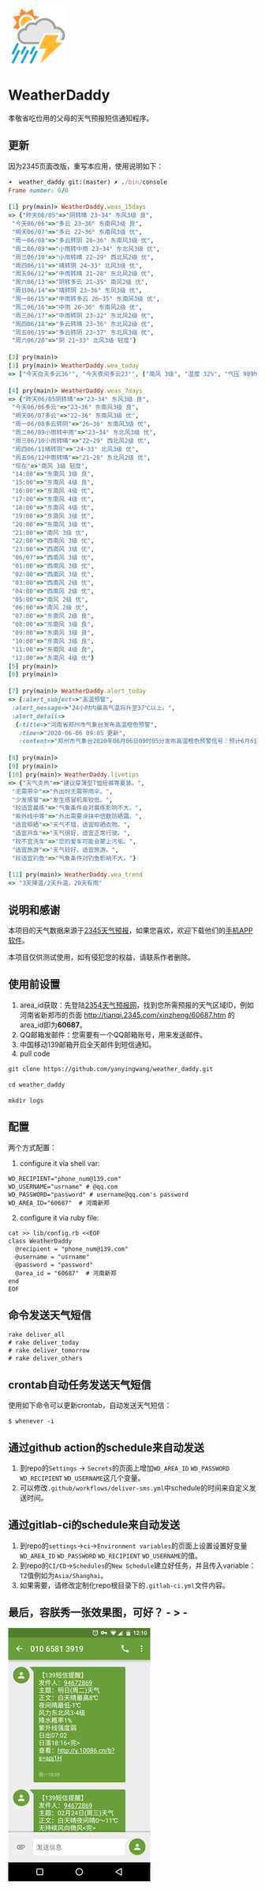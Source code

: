 <img src="https://raw.githubusercontent.com/yanyingwang/weather_daddy/master/favicon.png" alt="favicon" width="120"/>



# WeatherDaddy
孝敬省吃俭用的父母的天气预报短信通知程序。





## 更新
因为2345页面改版，重写本应用，使用说明如下：

~~~ruby
➜  weather_daddy git:(master) ✗ ./bin/console
Frame number: 0/0

[1] pry(main)> WeatherDaddy.weas_15days
=> {"昨天06/05"=>"阴转晴 23~34° 东风3级 良",
 "今天06/06"=>"多云 23~36° 东南风3级 良",
 "明天06/07"=>"多云 22~36° 东南风3级 优",
 "周一06/08"=>"多云转阴 26~36° 东南风3级 优",
 "周二06/09"=>"小雨转中雨 23~34° 东北风3级 优",
 "周三06/10"=>"小雨转晴 22~29° 西北风2级 优",
 "周四06/11"=>"晴转阴 24~33° 北风3级 优",
 "周五06/12"=>"中雨转晴 21~28° 东北风2级 优",
 "周六06/13"=>"阴转多云 21~35° 南风2级 优",
 "周日06/14"=>"晴转阴 23~36° 东风3级 优",
 "周一06/15"=>"中雨转多云 26~35° 东南风3级 优",
 "周二06/16"=>"中雨 26~36° 东南风2级 优",
 "周三06/17"=>"中雨转阴 23~32° 东北风2级 优",
 "周四06/18"=>"多云转晴 23~36° 东北风2级 优",
 "周五06/19"=>"多云转阴 23~37° 东北风3级 优",
 "周六06/20"=>"阴 21~33° 北风3级 轻度"}

[2] pry(main)>
[3] pry(main)> WeatherDaddy.wea_today
=> ["今天白天多云36°", "今天夜间多云23°", ["南风 3级", "湿度 32%", "气压 989hPa", "日出 05:12", "日落 19:35", "紫外线 极强"]]

[4] pry(main)> WeatherDaddy.weas_7days
=> {"昨天06/05阴转晴"=>"23~34° 东风3级 良",
 "今天06/06多云"=>"23~36° 东南风3级 良",
 "明天06/07多云"=>"22~36° 东南风3级 优",
 "周一06/08多云转阴"=>"26~36° 东南风3级 优",
 "周二06/09小雨转中雨"=>"23~34° 东北风3级 优",
 "周三06/10小雨转晴"=>"22~29° 西北风2级 优",
 "周四06/11晴转阴"=>"24~33° 北风3级 优",
 "周五06/12中雨转晴"=>"21~28° 东北风2级 优",
 "现在"=>"南风 3级 轻度",
 "14:00"=>"东南风 3级 良",
 "15:00"=>"东南风 4级 良",
 "16:00"=>"东南风 4级 优",
 "17:00"=>"东南风 4级 优",
 "18:00"=>"东南风 4级 优",
 "19:00"=>"东南风 3级 优",
 "20:00"=>"东南风 3级 优",
 "21:00"=>"南风 3级 优",
 "22:00"=>"西南风 3级 优",
 "23:00"=>"西南风 3级 优",
 "06/07"=>"西南风 3级 优",
 "01:00"=>"西南风 3级 优",
 "02:00"=>"西南风 3级 优",
 "03:00"=>"西南风 2级 优",
 "04:00"=>"西南风 2级 优",
 "05:00"=>"南风 2级 优",
 "06:00"=>"南风 2级 优",
 "07:00"=>"东南风 2级 良",
 "08:00"=>"东南风 3级 良",
 "09:00"=>"东南风 3级 良",
 "10:00"=>"东南风 3级 良",
 "11:00"=>"东南风 4级 良",
 "12:00"=>"东南风 4级 优"}
[5] pry(main)>
[6] pry(main)>

[7] pry(main)> WeatherDaddy.alert_today
=> {:alert_subject=>"高温预警",
 :alert_message=>"24小时内最高气温将升至37℃以上。",
 :alert_detail=>
  {:title=>"河南省郑州市气象台发布高温橙色预警",
   :time=>"2020-06-06 09:05 更新",
   :content=>"郑州市气象台2020年06月06日09时05分发布高温橙色预警信号：预计6月6日和7日郑州市区及所辖六县（市）午后最高气温将升至37℃以上,请注意防范。（预警信息来源：国家预警信息发布中心）"}}

[8] pry(main)>
[9] pry(main)>
[10] pry(main)> WeatherDaddy.livetips
=> {"天气炎热"=>"建议穿薄型T恤短裤等夏装。",
 "无需带伞"=>"外出时无需带雨伞。",
 "少发感冒"=>"发生感冒机率较低。",
 "较适宜晨练"=>"气象条件会对晨练影响不大。",
 "紫外线中等"=>"外出需要涂抹中倍数防晒霜。",
 "适宜晾晒"=>"天气不错，适宜晾晒衣物。",
 "适宜开车"=>"天气很好，适宜正常行驶。",
 "较不宜洗车"=>"您的爱车可能会蒙上污垢。",
 "适宜旅游"=>"天气较好，适宜旅游。",
 "较适宜钓鱼"=>"气象条件对钓鱼影响不大。"}

[11] pry(main)> WeatherDaddy.wea_trend
=> "3天降温/2天升温，20天有雨"
~~~



## 说明和感谢
本项目的天气数据来源于[2345天气预报](http://tianqi.2345.com/)，如果您喜欢，欢迎下载他们的[手机APP软件](http://tianqi.2345.com/tianqiapp/)。

本项目仅供测试使用，如有侵犯您的权益，请联系作者删除。



## 使用前设置
1. area_id获取：先登陆[2354天气预报网](http://tianqi.2345.com/)，找到您所需预报的天气区域ID，例如河南省新郑市的页面 http://tianqi.2345.com/xinzheng/60687.htm 的area_id即为**60687**。
2. QQ邮箱发邮件：您需要有一个QQ邮箱账号，用来发送邮件。
3. 中国移动139邮箱开启全天邮件到短信通知。
4. pull code
```shell
git clone https://github.com/yanyingwang/weather_daddy.git

cd weather_daddy

mkdir logs
```


## 配置
两个方式配置：

1. configure it via shell var:
~~~shell
WD_RECIPIENT="phone_num@139.com"
WD_USERNAME="usrname" # @qq.com
WD_PASSWORD="password" # username@qq.com's password
WD_AREA_ID="60687"  # 河南新郑
~~~

2. configure it via ruby file:
~~~shell
cat >> lib/config.rb <<EOF
class WeatherDaddy
  @recipient = "phone_num@139.com"
  @username = "usrname"
  @password = "password"
  @area_id = "60687"  # 河南新郑
end
EOF
~~~


## 命令发送天气短信
```shell
rake deliver_all
# rake deliver_today
# rake deliver_tomorrow
# rake deliver_others
```


## crontab自动任务发送天气短信
使用如下命令可以更新crontab，自动发送天气短信：

    $ whenever -i

## 通过github action的schedule来自动发送
1. 到repo的`Settings` -> `Secrets`的页面上增加`WD_AREA_ID` `WD_PASSWORD` `WD_RECIPIENT` `WD_USERNAME`这几个变量。
2. 可以修改`.github/workflows/deliver-sms.yml`中schedule的时间来自定义发送时间。

## 通过gitlab-ci的schedule来自动发送
1. 到repo的`settings`->`ci`->`Environment variables`的页面上设置设置好变量`WD_AREA_ID` `WD_PASSWORD` `WD_RECIPIENT` `WD_USERNAME`的值。
2. 到repo的`CI/CD`->`Schedules`的`New Schedule`建立好任务，并且传入variable： `TZ`值例如为`Asia/Shanghai`。
3. 如果需要，请修改定制化repo根目录下的`.gitlab-ci.yml`文件内容。



##  最后，容朕秀一张效果图，可好？ - > -
![list](https://raw.githubusercontent.com/yanyingwang/weather_daddy/master/screenshots/1.png)
